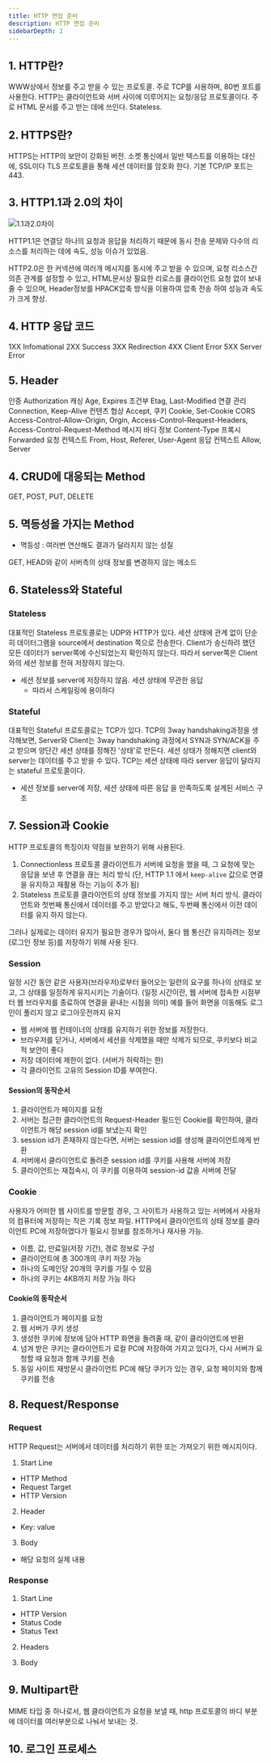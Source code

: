 ```yaml
---
title: HTTP 면접 준비
description: HTTP 면접 준비
sidebarDepth: 2
---
```


## 1. HTTP란?

WWW상에서 정보를 주고 받을 수 있는 프로토콜. 주로 TCP를 사용하며, 80번 포트를 사용한다.
HTTP는 클라이언트와 서버 사이에 이루어지는 요청/응답 프로토콜이다. 주로 HTML 문서를 주고 받는 데에 쓰인다. Stateless.

## 2. HTTPS란?

HTTPS는 HTTP의 보안이 강화된 버전. 소켓 통신에서 일반 텍스트를 이용하는 대신에, SSL이다 TLS 프로토콜을 통해 세션 데이터를 암호화 한다. 기본 TCP/IP 포트는 443.

## 3. HTTP1.1과 2.0의 차이

![1.1과2.0차이](https://miro.medium.com/max/1328/1*rf2AnDQyHfGO_ThYfb-hWA.png)

HTTP1.1은 연결당 하나의 요청과 응답을 처리하기 때문에 동시 전송 문제와 다수의 리소스를 처리하는 데에 속도, 성능 이슈가 있었음.

HTTP2.0은 한 커넥션에 여러개 메시지를 동시에 주고 받을 수 있으며, 요청 리소스간 의존 관계를 설정할 수 있고, HTML문서상 필요한 리로스를 클라이언트 요청 없이 보내줄 수 있으며, Header정보를 HPACK압축 방식을 이용하여 압축 전송 하여 성능과 속도가 크게 향상.

## 4. HTTP 응답 코드

1XX Infomational
2XX Success
3XX Redirection
4XX Client Error
5XX Server Error

## 5. Header

인증 Authorization
캐싱 Age, Expires
조건부 Etag, Last-Modified
연결 관리 Connection, Keep-Alive
컨텐츠 협상 Accept,
쿠키 Cookie, Set-Cookie
CORS Access-Control-Allow-Origin, Orgin, Access-Control-Request-Headers, Access-Control-Request-Method
메시지 바디 정보 Content-Type
프록시 Forwarded
요청 컨텍스트 From, Host, Referer, User-Agent
응답 컨텍스트 Allow, Server

## 4. CRUD에 대응되는 Method

GET, POST, PUT, DELETE

## 5. 멱등성을 가지는 Method

- 멱등성 : 여러번 연산해도 결과가 달라지지 않는 성질

GET, HEAD와 같이 서버측의 상태 정보를 변경하지 않는 메소드

## 6. Stateless와 Stateful

### Stateless

대표적인 Stateless 프로토콜로는 UDP와 HTTP가 있다.
세션 상태에 관계 없이 단순히 데이터그램을 source에서 destination 쪽으로 전송한다.
Client가 송신하려 했던 모든 데이터가 server쪽에 수신되었는지 확인하지 않는다. 따라서 server쪽은 Client와의 세션 정보를 전혀 저장하지 않는다.

- 세션 정보를 server에 저장하지 않음. 세션 상태에 무관한 응답
  - 따라서 스케일링에 용이하다

### Stateful

대표적인 Stateful 프로토콜로는 TCP가 있다.
TCP의 3way handshaking과정을 생각해보면, Server와 Client는 3way handshaking 과정에서 SYN과 SYN/ACK을 주고 받으며 양단간 세션 상태를 정해진 '상태'로 만든다.
세션 상태가 정해지면 client와 server는 데이터를 주고 받을 수 있다.
TCP는 세션 상태에 따라 server 응답이 달라지는 stateful 프로토콜이다.

- 세션 정보를 server에 저장, 세션 상태에 따른 응답 을 만족하도록 설계된 서비스 구조

## 7. Session과 Cookie

HTTP 프로토콜의 특징이자 약점을 보완하기 위해 사용된다.

1. Connectionless 프로토콜
   클라이언트가 서버에 요청을 했을 때, 그 요청에 맞는 응답을 보낸 후 연결을 끊는 처리 방식
   (단, HTTP 1.1 에서 `keep-alive` 값으로 연결을 유지하고 재활용 하는 기능이 추가 됨)
2. Stateless 프로토콜
   클라이언트의 상태 정보를 가지지 않는 서버 처리 방식. 클라이언트와 첫번째 통신에서 데이터를 주고 받았다고 해도, 두번째 통신에서 이전 데이터를 유지 하지 않는다.

그러나 실제로는 데이터 유지가 필요한 경우가 많아서, 둘다 웹 통신간 유지하려는 정보(로그인 정보 등)를 저장하기 위해 사용 된다.

### Session

일정 시간 동안 같은 사용자(브라우저)로부터 들어오는 일련의 요구를 하나의 상태로 보고, 그 상태를 일정하게 유지시키는 기술이다. (일정 시간이란, 웹 서버에 접속한 시점부터 웹 브라우저를 종료하여 연결을 끝내는 시점을 의미) 예를 들어 화면을 이동해도 로그인이 풀리지 않고 로그아웃전까지 유지

- 웹 서버에 웹 컨테이너의 상태를 유지하기 위한 정보를 저장한다.
- 브라우저를 닫거나, 서버에서 세션을 삭제했을 때만 삭제가 되므로, 쿠키보다 비교적 보안이 좋다
- 저장 데이터에 제한이 없다. (서버가 허락하는 한)
- 각 클라이언트 고유의 Session ID를 부여한다.

#### Session의 동작순서

1. 클라이언트가 페이지를 요청
2. 서버는 접근한 클라이언트의 Request-Header 필드인 Cookie를 확인하여, 클라이언트가 해당 session id를 보냈는지 확인
3. session id가 존재하지 않는다면, 서버는 session id를 생성해 클라이언트에게 반환
4. 서버에서 클라이언트로 돌려준 session id를 쿠키를 사용해 서버에 저장
5. 클라이언트는 재접속시, 이 쿠키를 이용하여 session-id 값을 서버에 전달

### Cookie

사용자가 어떠한 웹 사이트를 방문할 경우, 그 사이트가 사용하고 있는 서버에서 사용자의 컴퓨터에 저장하는 작은 기록 정보 파일.
HTTP에서 클라이언트의 상태 정보를 클라이언트 PC에 저장하였다가 필요시 정보를 참조하거나 재사용 가능.

- 이름, 값, 만료일(저장 기간), 경로 정보로 구성
- 클라이언트에 총 300개의 쿠키 저장 가능
- 하나의 도메인당 20개의 쿠키를 가질 수 있음
- 하나의 쿠키는 4KB까지 저장 가능 하다

#### Cookie의 동작순서

1. 클라이언트가 페이지를 요청
2. 웹 서버가 쿠키 생성
3. 생성한 쿠키에 정보에 담아 HTTP 화면을 돌려줄 때, 같이 클라이언트에 반환
4. 넘겨 받은 쿠키는 클라이언트가 로컬 PC에 저장하여 가지고 있다가, 다시 서버가 요청할 때 요청과 함께 쿠키를 전송
5. 동일 사이트 재방문시 클라이언트 PC에 해당 쿠키가 있는 경우, 요청 페이지와 함께 쿠키를 전송

## 8. Request/Response

### Request

HTTP Request는 서버에서 데이터를 처리하기 위한 또는 가져오기 위한 메시지이다.

1. Start Line

- HTTP Method
- Request Target
- HTTP Version

2. Header

- Key: value

3. Body

- 해당 요청의 실제 내용

### Response

1. Start Line

- HTTP Version
- Status Code
- Status Text

2. Headers

3. Body

## 9. Multipart란

MIME 타입 중 하나로서, 웹 클라이언트가 요청을 보낼 때, http 프로토콜의 바디 부분에 데이터를 여러부분으로 나눠서 보내는 것.

## 10. 로그인 프로세스
